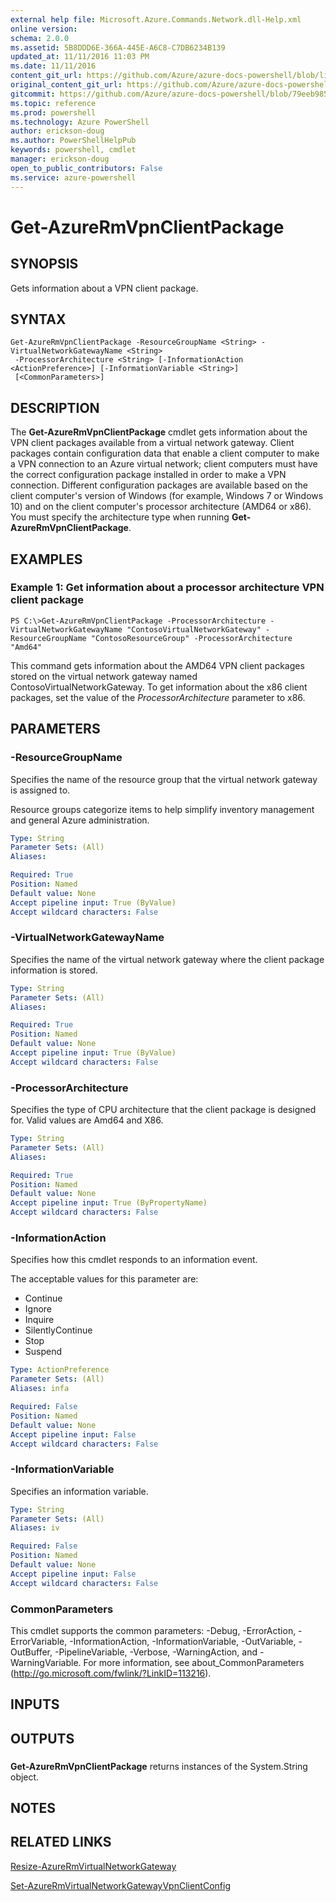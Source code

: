 ```yaml
---
external help file: Microsoft.Azure.Commands.Network.dll-Help.xml
online version: 
schema: 2.0.0
ms.assetid: 5B8DDD6E-366A-445E-A6C8-C7DB6234B139
updated_at: 11/11/2016 11:03 PM
ms.date: 11/11/2016
content_git_url: https://github.com/Azure/azure-docs-powershell/blob/live/azureps-cmdlets-docs/ResourceManager/AzureRM.Network/v2.1.0/Get-AzureRmVpnClientPackage.md
original_content_git_url: https://github.com/Azure/azure-docs-powershell/blob/live/azureps-cmdlets-docs/ResourceManager/AzureRM.Network/v2.1.0/Get-AzureRmVpnClientPackage.md
gitcommit: https://github.com/Azure/azure-docs-powershell/blob/79eeb985ea480979357fb4695832a0c3d29a48bf/azureps-cmdlets-docs/ResourceManager/AzureRM.Network/v2.1.0/Get-AzureRmVpnClientPackage.md
ms.topic: reference
ms.prod: powershell
ms.technology: Azure PowerShell
author: erickson-doug
ms.author: PowerShellHelpPub
keywords: powershell, cmdlet
manager: erickson-doug
open_to_public_contributors: False
ms.service: azure-powershell
---
```


# Get-AzureRmVpnClientPackage

## SYNOPSIS
Gets information about a VPN client package.

## SYNTAX

```
Get-AzureRmVpnClientPackage -ResourceGroupName <String> -VirtualNetworkGatewayName <String>
 -ProcessorArchitecture <String> [-InformationAction <ActionPreference>] [-InformationVariable <String>]
 [<CommonParameters>]
```

## DESCRIPTION
The **Get-AzureRmVpnClientPackage** cmdlet gets information about the VPN client packages available from a virtual network gateway.
Client packages contain configuration data that enable a client computer to make a VPN connection to an Azure virtual network; client computers must have the correct configuration package installed in order to make a VPN connection.
Different configuration packages are available based on the client computer's version of Windows (for example, Windows 7 or Windows 10) and on the client computer's processor architecture (AMD64 or x86).
You must specify the architecture type when running **Get-AzureRmVpnClientPackage**.

## EXAMPLES

### Example 1: Get information about a processor architecture VPN client package
```
PS C:\>Get-AzureRmVpnClientPackage -ProcessorArchitecture -VirtualNetworkGatewayName "ContosoVirtualNetworkGateway" -ResourceGroupName "ContosoResourceGroup" -ProcessorArchitecture "Amd64"
```

This command gets information about the AMD64 VPN client packages stored on the virtual network gateway named ContosoVirtualNetworkGateway.
To get information about the x86 client packages, set the value of the *ProcessorArchitecture* parameter to x86.

## PARAMETERS

### -ResourceGroupName
Specifies the name of the resource group that the virtual network gateway is assigned to.

Resource groups categorize items to help simplify inventory management and general Azure administration.

```yaml
Type: String
Parameter Sets: (All)
Aliases: 

Required: True
Position: Named
Default value: None
Accept pipeline input: True (ByValue)
Accept wildcard characters: False
```

### -VirtualNetworkGatewayName
Specifies the name of the virtual network gateway where the client package information is stored.

```yaml
Type: String
Parameter Sets: (All)
Aliases: 

Required: True
Position: Named
Default value: None
Accept pipeline input: True (ByValue)
Accept wildcard characters: False
```

### -ProcessorArchitecture
Specifies the type of CPU architecture that the client package is designed for.
Valid values are Amd64 and X86.

```yaml
Type: String
Parameter Sets: (All)
Aliases: 

Required: True
Position: Named
Default value: None
Accept pipeline input: True (ByPropertyName)
Accept wildcard characters: False
```

### -InformationAction
Specifies how this cmdlet responds to an information event.

The acceptable values for this parameter are:

- Continue
- Ignore
- Inquire
- SilentlyContinue
- Stop
- Suspend

```yaml
Type: ActionPreference
Parameter Sets: (All)
Aliases: infa

Required: False
Position: Named
Default value: None
Accept pipeline input: False
Accept wildcard characters: False
```

### -InformationVariable
Specifies an information variable.

```yaml
Type: String
Parameter Sets: (All)
Aliases: iv

Required: False
Position: Named
Default value: None
Accept pipeline input: False
Accept wildcard characters: False
```

### CommonParameters
This cmdlet supports the common parameters: -Debug, -ErrorAction, -ErrorVariable, -InformationAction, -InformationVariable, -OutVariable, -OutBuffer, -PipelineVariable, -Verbose, -WarningAction, and -WarningVariable. For more information, see about_CommonParameters (http://go.microsoft.com/fwlink/?LinkID=113216).

## INPUTS

## OUTPUTS

###  
**Get-AzureRmVpnClientPackage** returns instances of the System.String object.

## NOTES

## RELATED LINKS

[Resize-AzureRmVirtualNetworkGateway](xref:ResourceManager/AzureRM.Network/v2.1.0/Resize-AzureRmVirtualNetworkGateway.md)

[Set-AzureRmVirtualNetworkGatewayVpnClientConfig](xref:ResourceManager/AzureRM.Network/v2.1.0/Set-AzureRmVirtualNetworkGatewayVpnClientConfig.md)


